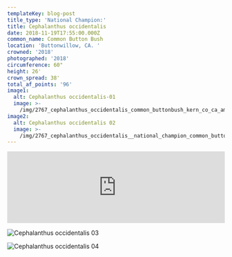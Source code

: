 ```yaml
---
templateKey: blog-post
title_type: 'National Champion:'
title: Cephalanthus occidentalis
date: 2018-11-19T17:55:00.000Z
common_name: Common Button Bush
location: 'Buttonwillow, CA. '
crowned: '2018'
photographed: '2018'
circumference: 60"
height: 26'
crown_spread: 38'
total_af_points: '96'
image1:
  alt: Cephalanthus occidentalis-01
  image: >-
    /img/2767_cephalanthus_occidentalis_common_buttonbush_kern_co_ca_american_forests_brian_kelley_fruit.jpg
image2:
  alt: Cephalanthus occidentalis 02
  image: >-
    /img/2767_cephalanthus_occidentalis__national_champion_common_button_bush_full_sunset_november_2018_american_forests_brian_kelley.jpg
---
```

<iframe width="100%" height="166" scrolling="no" frameborder="no" allow="autoplay" src="https://w.soundcloud.com/player/?url=https%3A//api.soundcloud.com/tracks/602499483&color=%23ff5500&auto_play=false&hide_related=false&show_comments=true&show_user=true&show_reposts=false&show_teaser=true"></iframe>

![Cephalanthus occidentalis 03](/img/2767_cephalanthus_occidentalis_common_buttonbush_kern_co_ca_american_forests_brian_kelley_1.jpg)

![Cephalanthus occidentalis 04](/img/2767_cephalanthus_occidentalis_common_buttonbush_kern_co_ca_american_forests_brian_kelley_leaf.jpg)
